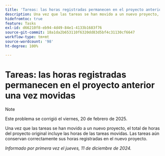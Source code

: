 ```yaml
---
title: 'Tareas: las horas registradas permanecen en el proyecto anterior una vez movidas'
description: Una vez que las tareas se han movido a un nuevo proyecto, el total de horas del proyecto original incluye las horas de las tareas movidas. Las tareas aún conservan correctamente sus horas registradas en el nuevo proyecto.
hidefromtoc: true
feature: Tasks
exl-id: d66210f8-eb94-4d49-84e1-4133b1683f76
source-git-commit: 18a1da2b653110f6320dd83d5bf4c31130cf6647
workflow-type: tm+mt
source-wordcount: '98'
ht-degree: 100%

---
```


# Tareas: las horas registradas permanecen en el proyecto anterior una vez movidas

>[!NOTE]
>
>Este problema se corrigió el viernes, 20 de febrero de 2025.

Una vez que las tareas se han movido a un nuevo proyecto, el total de horas del proyecto original incluye las horas de las tareas movidas. Las tareas aún conservan correctamente sus horas registradas en el nuevo proyecto.

_Informado por primera vez el jueves, 11 de diciembre de 2024._
